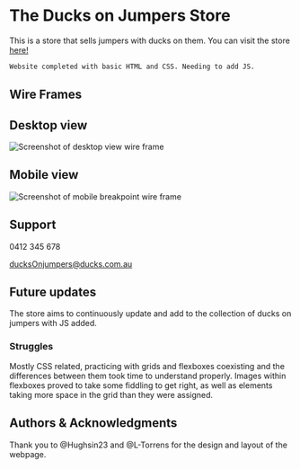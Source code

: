 # The Ducks on Jumpers Store

This is a store that sells jumpers with ducks on them.
You can visit the store [here!](https://l-torrens.github.io/duck-store/)

```bash
Website completed with basic HTML and CSS. Needing to add JS.
```
## Wire Frames

Desktop view
--------
![Screenshot of desktop view wire frame](Wire%20Frame%20(Laptop).png)

Mobile view
---------
![Screenshot of mobile breakpoint wire frame](Wire%20Frame%20(Mobile).png)

## Support
0412 345 678

ducksOnjumpers@ducks.com.au


## Future updates
The store aims to continuously update and add to the collection of ducks on jumpers with JS added.

### Struggles
Mostly CSS related, practicing with grids and flexboxes coexisting and the differences between them took time to understand properly. Images within flexboxes proved to take some fiddling to get right, as well as elements taking more space in the grid than they were assigned. 

## Authors & Acknowledgments
Thank you to @Hughsin23 and @L-Torrens for the design and layout of the webpage. 